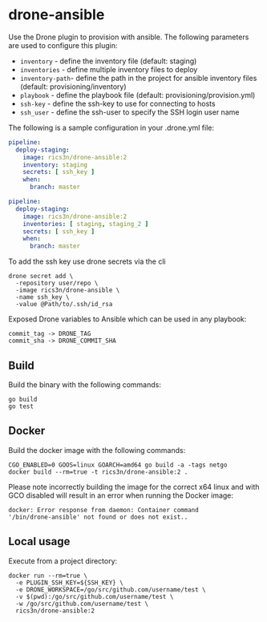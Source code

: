 # drone-ansible

Use the Drone plugin to provision with ansible.
The following parameters are used to configure this plugin:

* `inventory` - define the inventory file (default: staging)
* `inventories` - define multiple inventory files to deploy
* `inventory-path`-  define the path in the project for ansible inventory files (default: provisioning/inventory)
* `playbook` - define the playbook file (default: provisioning/provision.yml)
* `ssh-key` - define the ssh-key to use for connecting to hosts
* `ssh_user` - define the ssh-user to specify the SSH login user name

The following is a sample configuration in your .drone.yml file:

```yaml
pipeline:
  deploy-staging:
    image: rics3n/drone-ansible:2
    inventory: staging
    secrets: [ ssh_key ]
    when:
      branch: master
```

```yaml
pipeline:
  deploy-staging:
    image: rics3n/drone-ansible:2
    inventories: [ staging, staging_2 ]
    secrets: [ ssh_key ]
    when:
      branch: master
```

To add the ssh key use drone secrets via the cli

```
drone secret add \
  -repository user/repo \
  -image rics3n/drone-ansible \
  -name ssh_key \
  -value @Path/to/.ssh/id_rsa
```

Exposed Drone variables to Ansible which can be used in any playbook:

```
commit_tag -> DRONE_TAG
commit_sha -> DRONE_COMMIT_SHA
```

## Build

Build the binary with the following commands:

```
go build
go test
```

## Docker

Build the docker image with the following commands:

```
CGO_ENABLED=0 GOOS=linux GOARCH=amd64 go build -a -tags netgo
docker build --rm=true -t rics3n/drone-ansible:2 .
```

Please note incorrectly building the image for the correct x64 linux and with
GCO disabled will result in an error when running the Docker image:

```
docker: Error response from daemon: Container command
'/bin/drone-ansible' not found or does not exist..
```

## Local usage

Execute from a project directory:

```
docker run --rm=true \
  -e PLUGIN_SSH_KEY=${SSH_KEY} \
  -e DRONE_WORKSPACE=/go/src/github.com/username/test \
  -v $(pwd):/go/src/github.com/username/test \
  -w /go/src/github.com/username/test \
  rics3n/drone-ansible:2
```
